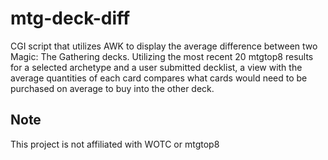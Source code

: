# mtg-deck-diff

CGI script that utilizes AWK to display the average difference between two Magic: The Gathering decks.
Utilizing the most recent 20 mtgtop8 results for a selected archetype and a user submitted decklist,
a view with the average quantities of each card compares what cards would need to be purchased on average
to buy into the other deck.

## Note

This project is not affiliated with WOTC or mtgtop8
